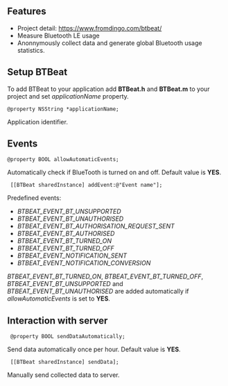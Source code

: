 ## Features
- Project detail: https://www.fromdingo.com/btbeat/
- Measure Bluetooth LE usage
- Anonnymously collect data and generate global Bluetooth usage statistics.

## Setup BTBeat
To add BTBeat to your application add **BTBeat.h** and **BTBeat.m** to your project and set *applicationName* property.


```
@property NSString *applicationName;
```

 Application identifier.

 ## Events
 
```
@property BOOL allowAutomaticEvents;
```

Automatically check if BlueTooth is turned on and off. Default value is **YES**.

```
 [[BTBeat sharedInstance] addEvent:@"Event name"];
```

 Predefined events:
 - *BTBEAT_EVENT_BT_UNSUPPORTED*
 - *BTBEAT_EVENT_BT_UNAUTHORISED*
 - *BTBEAT_EVENT_BT_AUTHORISATION_REQUEST_SENT*
 - *BTBEAT_EVENT_BT_AUTHORISED*
 - *BTBEAT_EVENT_BT_TURNED_ON*
 - *BTBEAT_EVENT_BT_TURNED_OFF*
 - *BTBEAT_EVENT_NOTIFICATION_SENT*
 - *BTBEAT_EVENT_NOTIFICATION_CONVERSION*

*BTBEAT_EVENT_BT_TURNED_ON*, *BTBEAT_EVENT_BT_TURNED_OFF*, *BTBEAT_EVENT_BT_UNSUPPORTED* and *BTBEAT_EVENT_BT_UNAUTHORISED*  are added automatically if *allowAutomaticEvents* is set to **YES**.

 ## Interaction with server

```
 @property BOOL sendDataAutomatically;
```

 Send data automatically once per hour. Default value is **YES**.

```
 [[BTBeat sharedInstance] sendData];
```

 Manually send collected data to server.

